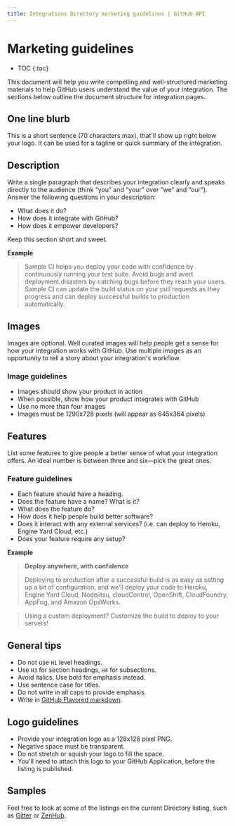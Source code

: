 ```yaml
---
title: Integrations Directory marketing guidelines | GitHub API
---
```


# Marketing guidelines

* TOC
{:toc}

This document will help you write compelling and well-structured marketing materials to help GitHub users understand the value of your integration. The sections below outline the document structure for integration pages.

## One line blurb

This is a short sentence (70 characters max), that'll show up right below your logo. It can be used for a tagline or quick summary of the integration.

## Description

Write a single paragraph that describes your integration clearly and speaks directly to the audience (think “you” and “your” over “we” and “our”). Answer the following questions in your description:

- What does it do?
- How does it integrate with GitHub?
- How does it empower developers?

Keep this section short and sweet.

**Example**

> Sample CI helps you deploy your code with confidence by continuously running your test suite. Avoid bugs and avert deployment disasters by catching bugs before they reach your users. Sample CI can update the build status on your pull requests as they progress and can deploy successful builds to production automatically.  

## Images

Images are optional. Well curated images will help people get a sense for how your integration works with GitHub. Use multiple images as an opportunity to tell a story about your integration's workflow.

### Image guidelines
- Images should show your product in action
- When possible, show how your product integrates with GitHub
- Use no more than four images
- Images must be 1290x728 pixels (will appear as 645x364 pixels)

## Features

List some features to give people a better sense of what your integration offers. An ideal number is between three and six—pick the great ones.

### Feature guidelines
- Each feature should have a heading.
- Does the feature have a name? What is it?
- What does the feature do?
- How does it help people build better software?
- Does it interact with any external services? (i.e. can deploy to Heroku, Engine Yard Cloud, etc.)
- Does your feature require any setup?

**Example**

> **Deploy anywhere, with confidence**

> Deploying to production after a successful build is as easy as setting up a bit of configuration, and we’ll deploy your code to Heroku, Engine Yard Cloud, Nodejitsu, cloudControl, OpenShift, CloudFoundry, AppFog, and Amazon OpsWorks.

> Using a custom deployment? Customize the build to deploy to your servers!

## General tips
- Do not use `H1` level headings.
- Use `H3` for section headings, `H4` for subsections.
- Avoid italics. Use bold for emphasis instead.
- Use sentence case for titles.
- Do not write in all caps to provide emphasis.
- Write in [GitHub Flavored markdown](https://help.github.com/articles/github-flavored-markdown/).

## Logo guidelines
- Provide your integration logo as a 128x128 pixel PNG.
- Negative space must be transparent.
- Do not stretch or squish your logo to fill the space.
- You'll need to attach this logo to your GitHub Application, before the listing is published.

## Samples
Feel free to look at some of the listings on the current Directory listing, such as [Gitter](https://github.com/integrations/gitter) or [ZenHub](https://github.com/integrations/zenhub).
